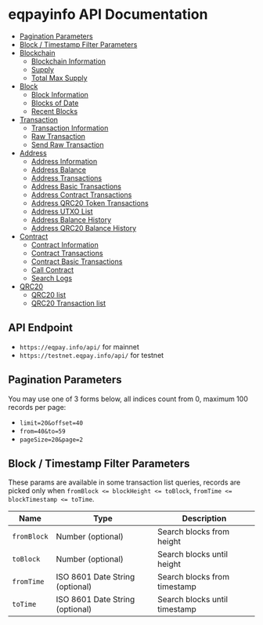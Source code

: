# eqpayinfo API Documentation

* [Pagination Parameters](#pagination-parameters)
* [Block / Timestamp Filter Parameters](#block--timestamp-filter-parameters)
* [Blockchain](https://github.com/eqpayproject/eqpayinfo-api/blob/master/doc/blockchain.md)
  * [Blockchain Information](https://github.com/eqpayproject/eqpayinfo-api/blob/master/doc/blockchain.md#Blockchain-Information)
  * [Supply](https://github.com/eqpayproject/eqpayinfo-api/blob/master/doc/blockchain.md#Supply)
  * [Total Max Supply](https://github.com/eqpayproject/eqpayinfo-api/blob/master/doc/blockchain.md#Total-Max-Supply)
* [Block](https://github.com/eqpayproject/eqpayinfo-api/blob/master/doc/block.md)
  * [Block Information](https://github.com/eqpayproject/eqpayinfo-api/blob/master/doc/block.md#Block-Information)
  * [Blocks of Date](https://github.com/eqpayproject/eqpayinfo-api/blob/master/doc/block.md#Blocks-of-Date)
  * [Recent Blocks](https://github.com/eqpayproject/eqpayinfo-api/blob/master/doc/block.md#Recent-Blocks)
* [Transaction](https://github.com/eqpayproject/eqpayinfo-api/blob/master/doc/transaction.md)
  * [Transaction Information](https://github.com/eqpayproject/eqpayinfo-api/blob/master/doc/transaction.md#Transaction-Information)
  * [Raw Transaction](https://github.com/eqpayproject/eqpayinfo-api/blob/master/doc/transaction.md#Raw-Transaction)
  * [Send Raw Transaction](https://github.com/eqpayproject/eqpayinfo-api/blob/master/doc/transaction.md#Send-Raw-Transaction)
* [Address](https://github.com/eqpayproject/eqpayinfo-api/blob/master/doc/address.md)
  * [Address Information](https://github.com/eqpayproject/eqpayinfo-api/blob/master/doc/address.md#Address-Information)
  * [Address Balance](https://github.com/eqpayproject/eqpayinfo-api/blob/master/doc/address.md#Address-Balance)
  * [Address Transactions](https://github.com/eqpayproject/eqpayinfo-api/blob/master/doc/address.md#Address-Transactions)
  * [Address Basic Transactions](https://github.com/eqpayproject/eqpayinfo-api/blob/master/doc/address.md#Address-Basic-Transactions)
  * [Address Contract Transactions](https://github.com/eqpayproject/eqpayinfo-api/blob/master/doc/address.md#Address-Contract-Transactions)
  * [Address QRC20 Token Transactions](https://github.com/eqpayproject/eqpayinfo-api/blob/master/doc/address.md#Address-QRC20-Token-Transactions)
  * [Address UTXO List](https://github.com/eqpayproject/eqpayinfo-api/blob/master/doc/address.md#Address-UTXO-List)
  * [Address Balance History](https://github.com/eqpayproject/eqpayinfo-api/blob/master/doc/address.md#Address-Balance-History)
  * [Address QRC20 Balance History](https://github.com/eqpayproject/eqpayinfo-api/blob/master/doc/address.md#Address-QRC20-Balance-History)
* [Contract](https://github.com/eqpayproject/eqpayinfo-api/blob/master/doc/contract.md)
  * [Contract Information](https://github.com/eqpayproject/eqpayinfo-api/blob/master/doc/contract.md#Contract-Information)
  * [Contract Transactions](https://github.com/eqpayproject/eqpayinfo-api/blob/master/doc/contract.md#Contract-Transactions)
  * [Contract Basic Transactions](https://github.com/eqpayproject/eqpayinfo-api/blob/master/doc/contract.md#Contract-Basic-Transactions)
  * [Call Contract](https://github.com/eqpayproject/eqpayinfo-api/blob/master/doc/contract.md#Call-Contract)
  * [Search Logs](https://github.com/eqpayproject/eqpayinfo-api/blob/master/doc/contract.md#Search-Logs)
* [QRC20](https://github.com/eqpayproject/eqpayinfo-api/blob/master/doc/contract.md)
  * [QRC20 list](https://github.com/eqpayproject/eqpayinfo-api/blob/master/doc/contract.md#QRC20-list)
  * [QRC20 Transaction list](https://github.com/eqpayproject/eqpayinfo-api/blob/master/doc/contract.md#QRC20-Transaction-list)


## API Endpoint
* `https://eqpay.info/api/` for mainnet
* `https://testnet.eqpay.info/api/` for testnet


## Pagination Parameters

You may use one of 3 forms below, all indices count from 0, maximum 100 records per page:
* `limit=20&offset=40`
* `from=40&to=59`
* `pageSize=20&page=2`


## Block / Timestamp Filter Parameters

These params are available in some transaction list queries,
records are picked only when `fromBlock <= blockHeight <= toBlock`, `fromTime <= blockTimestamp <= toTime`.

<table>
    <thead>
        <tr>
            <th>Name</th>
            <th>Type</th>
            <th>Description</th>
        </tr>
    </thead>
    <tbody>
        <tr>
            <td><code>fromBlock</code></td>
            <td>Number (optional)</td>
            <td>Search blocks from height</td>
        </tr>
        <tr>
            <td><code>toBlock</code></td>
            <td>Number (optional)</td>
            <td>Search blocks until height</td>
        </tr>
        <tr>
            <td><code>fromTime</code></td>
            <td>ISO 8601 Date String (optional)</td>
            <td>Search blocks from timestamp</td>
        </tr>
        <tr>
            <td><code>toTime</code></td>
            <td>ISO 8601 Date String (optional)</td>
            <td>Search blocks until timestamp</td>
        </tr>
    </tbody>
</table>
